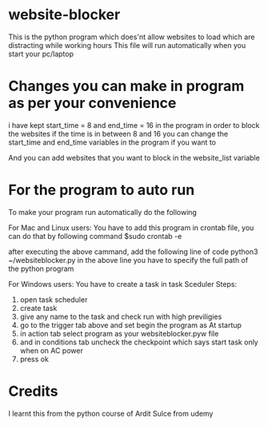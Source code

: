 # website-blocker
This is the python program which does'nt allow websites to load which are distracting while working hours
This file will run automatically when you start your pc/laptop 

# Changes you can make in program as per your convenience
i have kept start_time = 8 and end_time = 16 in the program in order to block the websites if the time is in between 8 and 16
you can change the start_time and end_time variables in the program if you want to

And you can add websites that you want to block in the website_list variable

# For the program to auto run
To make your program run automatically do the following

For Mac and Linux users:
  You have to add this program in crontab file, you can do that by following command
  $sudo crontab -e
  
  after executing the above cammand, add the following line of code
  python3 ~/websiteblocker.py
  in the above line you have to specify the full path of the python program
 
For Windows users:
  You have to create a task in task Sceduler
  Steps:
  1. open task scheduler
  2. create task
  3. give any name to the task and check run with high previligies
  4. go to the trigger tab above and set begin the program as At startup
  5. in action tab select program as your websiteblocker.pyw file
  6. and in conditions tab uncheck the checkpoint which says start task only when on AC power
  7. press ok


# Credits
I learnt this from the python course of Ardit Sulce from udemy
